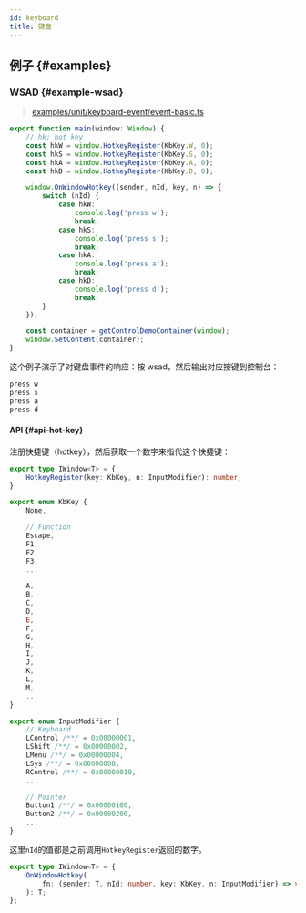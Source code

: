 ```yaml
---
id: keyboard
title: 键盘
---
```


## 例子 {#examples}

### WSAD {#example-wsad}

> [examples/unit/keyboard-event/event-basic.ts](https://github.com/qber-soft/Ave-Nodejs/blob/main/Code/Avernakis%20Nodejs/Test-Nodejs/examples/unit/keyboard-event/event-basic.ts)

```ts {3,10}
export function main(window: Window) {
    // hk: hot key
    const hkW = window.HotkeyRegister(KbKey.W, 0);
    const hkS = window.HotkeyRegister(KbKey.S, 0);
    const hkA = window.HotkeyRegister(KbKey.A, 0);
    const hkD = window.HotkeyRegister(KbKey.D, 0);

    window.OnWindowHotkey((sender, nId, key, n) => {
        switch (nId) {
            case hkW:
                console.log('press w');
                break;
            case hkS:
                console.log('press s');
                break;
            case hkA:
                console.log('press a');
                break;
            case hkD:
                console.log('press d');
                break;
        }
    });

    const container = getControlDemoContainer(window);
    window.SetContent(container);
}
```

这个例子演示了对键盘事件的响应：按 wsad，然后输出对应按键到控制台：

```bash
press w
press s
press a
press d
```

#### API {#api-hot-key}

注册快捷键（hotkey），然后获取一个数字来指代这个快捷键：

```ts
export type IWindow<T> = {
	HotkeyRegister(key: KbKey, n: InputModifier): number;
}

export enum KbKey {
	None,

	// Function
	Escape,
	F1,
	F2,
	F3,
	...

	A,
	B,
	C,
	D,
	E,
	F,
	G,
	H,
	I,
	J,
	K,
	L,
	M,
	...
}

export enum InputModifier {
	// Keyboard
	LControl /**/ = 0x00000001,
	LShift /**/ = 0x00000002,
	LMenu /**/ = 0x00000004,
	LSys /**/ = 0x00000008,
	RControl /**/ = 0x00000010,
	...

	// Pointer
	Button1 /**/ = 0x00000100,
	Button2 /**/ = 0x00000200,
	...
}
```

这里`nId`的值都是之前调用`HotkeyRegister`返回的数字。

```ts
export type IWindow<T> = {
    OnWindowHotkey(
        fn: (sender: T, nId: number, key: KbKey, n: InputModifier) => void,
    ): T;
};
```

